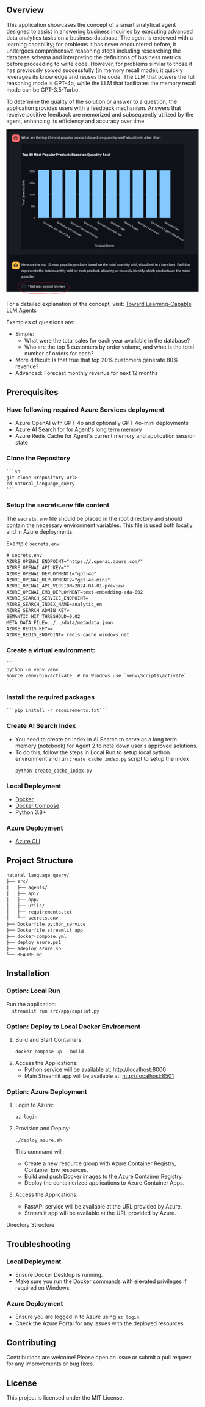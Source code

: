 ## Overview
This application showcases the concept of a smart analytical agent designed to assist in answering business inquiries by executing advanced data analytics tasks on a business database. The agent is endowed with a learning capability; for problems it has never encountered before, it undergoes comprehensive reasoning steps including researching the database schema and interpreting the definitions of business metrics before proceeding to write code. However, for problems similar to those it has previously solved successfully (in memory recall mode), it quickly leverages its knowledge and reuses the code. The LLM that powers the full reasoning mode is GPT-4o, while the LLM that facilitates the memory recall mode can be GPT-3.5-Turbo.

To determine the quality of the solution or answer to a question, the application provides users with a feedback mechanism. Answers that receive positive feedback are memorized and subsequently utilized by the agent, enhancing its efficiency and accuracy over time.

![Sample scenario](./data/plot1.png)

For a detailed explanation of the concept, visit: [Toward Learning-Capable LLM Agents](https://medium.com/data-science-at-microsoft/toward-learning-capable-llm-agents-72db3737e1c2)

Examples of questions are:
- Simple: 
    - What were the total sales for each year available in the database?
    - Who are the top 5 customers by order volume, and what is the total number of orders for each?
- More difficult: Is that true that top 20% customers generate 80% revenue?
- Advanced: Forecast monthly revenue for next 12 months


## Prerequisites  
### Have following required Azure Services deployment
- Azure OpenAI with GPT-4o and optionally GPT-4o-mini deployments
- Azure AI Search for for Agent's long term memory
- Azure Redis Cache for Agent's current memory and application session state
### Clone the Repository  
    ```sh
    git clone <repository-url>
    cd natural_language_query  
    ``` 
### Setup the secrets.env file content  
The `secrets.env` file should be placed in the root directory and should contain the necessary environment variables. This file is used both locally and in Azure deployments.  
  
Example `secrets.env`:  
  
```env  
# secrets.env  
AZURE_OPENAI_ENDPOINT="https://.openai.azure.com/"
AZURE_OPENAI_API_KEY=""
AZURE_OPENAI_DEPLOYMENT1="gpt-4o"
AZURE_OPENAI_DEPLOYMENT2="gpt-4o-mini"
AZURE_OPENAI_API_VERSION=2024-04-01-preview
AZURE_OPENAI_EMB_DEPLOYMENT=text-embedding-ada-002
AZURE_SEARCH_SERVICE_ENDPOINT=
AZURE_SEARCH_INDEX_NAME=analytic_en
AZURE_SEARCH_ADMIN_KEY=
SEMANTIC_HIT_THRESHOLD=0.02
META_DATA_FILE=../../data/metadata.json
AZURE_REDIS_KEY==
AZURE_REDIS_ENDPOINT=.redis.cache.windows.net
``` 
### Create a virtual environment:  
    ```
    python -m venv venv  
    source venv/bin/activate  # On Windows use `venv\Scripts\activate`  
    ```  
### Install the required packages

    ```pip install -r requirements.txt```  

### Create AI Search Index  
- You need to create an index in AI Search to serve as a long term memory (notebook) for Agent 2 to note down user's approved solutions.
- To do this, follow the steps in Local Run to setup local python environment and run ```create_cache_index.py``` script to setup the index
    ``` 
    python create_cache_index.py  
    ```  

### Local Deployment  
- [Docker](https://www.docker.com/products/docker-desktop)  
- [Docker Compose](https://docs.docker.com/compose/install/)  
- Python 3.8+  
  
### Azure Deployment  
- [Azure CLI](https://docs.microsoft.com/en-us/cli/azure/install-azure-cli)  
  
## Project Structure  
  
```plaintext  
natural_language_query/  
├── src/  
│   ├── agents/  
│   ├── api/  
│   ├── app/  
│   ├── utils/  
│   ├── requirements.txt  
│   └── secrets.env  
├── Dockerfile.python_service  
├── Dockerfile.streamlit_app  
├── docker-compose.yml  
├── deploy_azure.ps1  
├── adeploy_azure.sh
└── README.md  
```
## Installation  
    
### Option: Local Run  
  
  Run the application:  
    ```  
    streamlit run src/app/copilot.py  
    ```  
  
### Option: Deploy to Local Docker Environment  
  
1. Build and Start Containers:  
    ``` 
    docker-compose up --build  
    ```  
2. Access the Applications:  
    - Python service will be available at: [http://localhost:8000](http://localhost:8000)  
    - Main Streamlit app will be available at: [http://localhost:8501](http://localhost:8501)  
  
### Option: Azure Deployment  
  
  
1. Login to Azure:  
    ```
    az login  
    ```  
2. Provision and Deploy:  
    ```  
    ./deploy_azure.sh   
    ```   
    This command will:  
    - Create a new resource group with Azure Container Registry, Container Env resources.  
    - Build and push Docker images to the Azure Container Registry.  
    - Deploy the containerized applications to Azure Container Apps.  
  
3. Access the Applications:  
    - FastAPI service will be available at the URL provided by Azure.  
    - Streamlit app will be available at the URL provided by Azure.  
  

Directory Structure
 

## Troubleshooting  
  
### Local Deployment  
  
- Ensure Docker Desktop is running.  
- Make sure you run the Docker commands with elevated privileges if required on Windows.  
  
### Azure Deployment  
  
- Ensure you are logged in to Azure using `az login`.  
- Check the Azure Portal for any issues with the deployed resources.  

## Contributing
Contributions are welcome! Please open an issue or submit a pull request for any improvements or bug fixes.
## License  
  
This project is licensed under the MIT License.  




